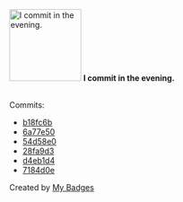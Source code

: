 <img src="https://my-badges.github.io/my-badges/evening-commits.png" alt="I commit in the evening." title="I commit in the evening." width="128">
<strong>I commit in the evening.</strong>
<br><br>

Commits:

- <a href="https://github.com/ksysoev/go-templ/commit/b18fc6b82d9faca11e98eefe0033f836cd6c9df1">b18fc6b</a>
- <a href="https://github.com/ksysoev/go-templ/commit/6a77e50c343fc394721381a89db3635de7eeb9bb">6a77e50</a>
- <a href="https://github.com/ksysoev/go-templ/commit/54d58e09d353a1a11e934c373d3a99d01f56d200">54d58e0</a>
- <a href="https://github.com/ksysoev/go-templ/commit/28fa9d3e4282719b88e140f5135269602ede8127">28fa9d3</a>
- <a href="https://github.com/ksysoev/nvim/commit/d4eb1d4a6c7a05514e78a526e3bd581cbe124a80">d4eb1d4</a>
- <a href="https://github.com/ksysoev/wasabi/commit/7184d0ef41fbba101e46463551866f65ca82546f">7184d0e</a>


Created by <a href="https://github.com/my-badges/my-badges">My Badges</a>